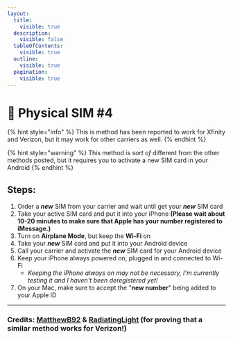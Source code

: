 ```yaml
---
layout:
  title:
    visible: true
  description:
    visible: false
  tableOfContents:
    visible: true
  outline:
    visible: true
  pagination:
    visible: true
---
```


# 📶 Physical SIM #4

{% hint style="info" %}
This is method has been reported to work for Xfinity and Verizon, but it may work for other carriers as well.
{% endhint %}

{% hint style="warning" %}
This method is _sort of_ different from the other methods posted, but it requires you to activate a new SIM card in your Android&#x20;
{% endhint %}

## Steps:

1. Order a _**new**_ SIM from your carrier and wait until get your _**new**_ SIM card
2. Take your active SIM card and put it into your iPhone **(Please wait about 10-20 minutes to make sure that Apple has your number registered to iMessage.)**
3. Turn on **Airplane Mode**, but keep the **Wi-Fi** on
4. Take your _**new**_ SIM card and put it into your Android device
5. Call your carrier and activate the _**new**_ SIM card for your Android device
6. Keep your iPhone always powered on, plugged in and connected to Wi-Fi
   * _Keeping the iPhone always on may not be necessary, I'm currently testing it and I haven't been deregistered yet!_
7. On your Mac, make sure to accept the "**new number**" being added to your Apple ID

***

### Credits: [MatthewB92](https://www.reddit.com/user/MatthewB92/) & [RadiatingLight](https://www.reddit.com/user/RadiatingLight/) (for proving that a similar method works for Verizon!)
